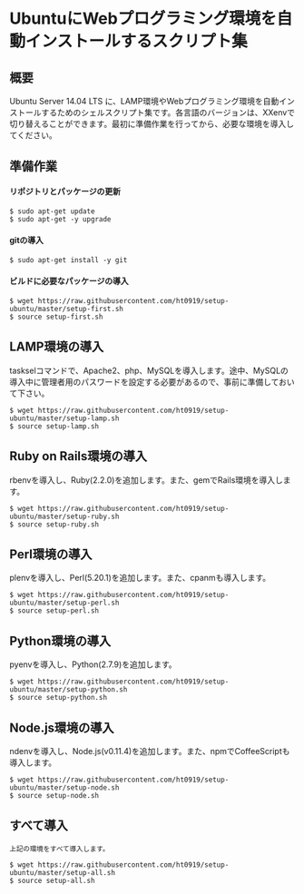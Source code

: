 # UbuntuにWebプログラミング環境を自動インストールするスクリプト集
## 概要
Ubuntu Server 14.04 LTS に、LAMP環境やWebプログラミング環境を自動インストールするためのシェルスクリプト集です。各言語のバージョンは、XXenvで切り替えることができます。最初に準備作業を行ってから、必要な環境を導入してください。

## 準備作業
#### リポジトリとパッケージの更新
    $ sudo apt-get update
    $ sudo apt-get -y upgrade
#### gitの導入
    $ sudo apt-get install -y git
#### ビルドに必要なパッケージの導入
    $ wget https://raw.githubusercontent.com/ht0919/setup-ubuntu/master/setup-first.sh
    $ source setup-first.sh

## LAMP環境の導入

taskselコマンドで、Apache2、php、MySQLを導入します。途中、MySQLの導入中に管理者用のパスワードを設定する必要があるので、事前に準備しておいて下さい。

    $ wget https://raw.githubusercontent.com/ht0919/setup-ubuntu/master/setup-lamp.sh
    $ source setup-lamp.sh

## Ruby on Rails環境の導入

rbenvを導入し、Ruby(2.2.0)を追加します。また、gemでRails環境を導入します。

    $ wget https://raw.githubusercontent.com/ht0919/setup-ubuntu/master/setup-ruby.sh
    $ source setup-ruby.sh

## Perl環境の導入

plenvを導入し、Perl(5.20.1)を追加します。また、cpanmも導入します。

    $ wget https://raw.githubusercontent.com/ht0919/setup-ubuntu/master/setup-perl.sh
    $ source setup-perl.sh

## Python環境の導入

pyenvを導入し、Python(2.7.9)を追加します。

    $ wget https://raw.githubusercontent.com/ht0919/setup-ubuntu/master/setup-python.sh
    $ source setup-python.sh

## Node.js環境の導入

ndenvを導入し、Node.js(v0.11.4)を追加します。また、npmでCoffeeScriptも導入します。

    $ wget https://raw.githubusercontent.com/ht0919/setup-ubuntu/master/setup-node.sh
    $ source setup-node.sh

## すべて導入

    上記の環境をすべて導入します。

    $ wget https://raw.githubusercontent.com/ht0919/setup-ubuntu/master/setup-all.sh
    $ source setup-all.sh
